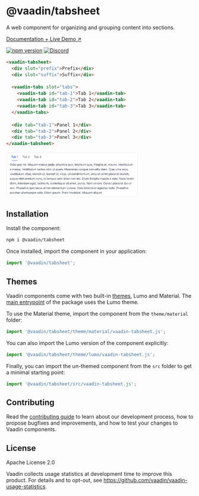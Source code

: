 # @vaadin/tabsheet

A web component for organizing and grouping content into sections.

[Documentation + Live Demo ↗](https://vaadin.com/docs/latest/components/tabsheet)

[![npm version](https://badgen.net/npm/v/@vaadin/tabsheet)](https://www.npmjs.com/package/@vaadin/tabsheet)
[![Discord](https://img.shields.io/discord/732335336448852018?label=discord)](https://discord.gg/PHmkCKC)

```html
<vaadin-tabsheet>
  <div slot="prefix">Prefix</div>
  <div slot="suffix">Suffix</div>

  <vaadin-tabs slot="tabs">
    <vaadin-tab id="tab-1">Tab 1</vaadin-tab>
    <vaadin-tab id="tab-2">Tab 2</vaadin-tab>
    <vaadin-tab id="tab-3">Tab 3</vaadin-tab>
  </vaadin-tabs>

  <div tab="tab-1">Panel 1</div>
  <div tab="tab-2">Panel 2</div>
  <div tab="tab-3">Panel 3</div>
</vaadin-tabsheet>
```

[<img src="https://raw.githubusercontent.com/vaadin/web-components/master/packages/tabsheet/screenshot.png" width="355" alt="Screenshot of vaadin-tabsheet">](https://vaadin.com/docs/latest/components/tabsheet)

## Installation

Install the component:

```sh
npm i @vaadin/tabsheet
```

Once installed, import the component in your application:

```js
import '@vaadin/tabsheet';
```

## Themes

Vaadin components come with two built-in [themes](https://vaadin.com/docs/latest/styling), Lumo and Material.
The [main entrypoint](https://github.com/vaadin/web-components/blob/master/packages/tabsheet/vaadin-tabsheet.js) of the package uses the Lumo theme.

To use the Material theme, import the component from the `theme/material` folder:

```js
import '@vaadin/tabsheet/theme/material/vaadin-tabsheet.js';
```

You can also import the Lumo version of the component explicitly:

```js
import '@vaadin/tabsheet/theme/lumo/vaadin-tabsheet.js';
```

Finally, you can import the un-themed component from the `src` folder to get a minimal starting point:

```js
import '@vaadin/tabsheet/src/vaadin-tabsheet.js';
```

## Contributing

Read the [contributing guide](https://vaadin.com/docs/latest/contributing/overview) to learn about our development process, how to propose bugfixes and improvements, and how to test your changes to Vaadin components.

## License

Apache License 2.0

Vaadin collects usage statistics at development time to improve this product.
For details and to opt-out, see https://github.com/vaadin/vaadin-usage-statistics.
